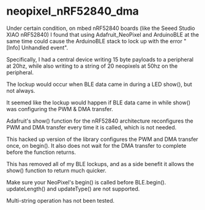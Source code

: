 # neopixel_nRF52840_dma

Under certain condition, on mbed nRF52840 boards (like the Seeed Studio XIAO nRF52840) I found that using Adafruit_NeoPixel and ArduinoBLE at the same time could cause the ArduinoBLE stack to lock up with the error "[Info] Unhandled event".
 
Specifically, I had a central device writing 15 byte payloads to a peripheral at 20hz, while also writing to a string of 20 neopixels at 50hz on the peripheral.

The lockup would occur when BLE data came in during a LED show(), but not always.

It seemed like the lockup would happen if BLE data came in while show() was configuring the PWM & DMA transfer.

Adafruit's show() function for the nRF52840 architecture reconfigures the PWM and DMA transfer every time it is called, which is not needed.

This hacked up version of the library configures the PWM and DMA transfer once, on begin().  It also does not wait for the DMA transfer to complete before the function returns.

This has removed all of my BLE lockups, and as a side benefit it allows the show() function to return much quicker.

Make sure your NeoPixel's begin() is called before BLE.begin().  updateLength() and updateType() are not supported.

Multi-string operation has not been tested.
